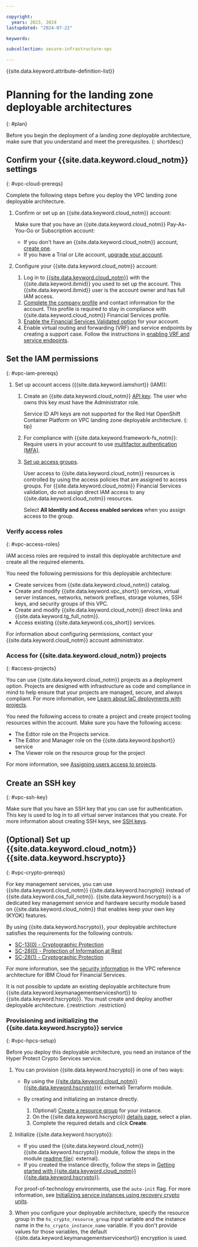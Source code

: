 ```yaml
---

copyright:
  years: 2023, 2024
lastupdated: "2024-07-22"

keywords:

subcollection: secure-infrastructure-vpc

---
```


{{site.data.keyword.attribute-definition-list}}

# Planning for the landing zone deployable architectures
{: #plan}

Before you begin the deployment of a landing zone deployable architecture, make sure that you understand and meet the prerequisites.
{: shortdesc}

## Confirm your {{site.data.keyword.cloud_notm}} settings
{: #vpc-cloud-prereqs}

Complete the following steps before you deploy the VPC landing zone deployable architecture.

1.  Confirm or set up an {{site.data.keyword.cloud_notm}} account:

    Make sure that you have an {{site.data.keyword.cloud_notm}} Pay-As-You-Go or Subscription account:

    - If you don't have an {{site.data.keyword.cloud_notm}} account, [create one](/docs/account?topic=account-account-getting-started).
    - If you have a Trial or Lite account, [upgrade your account](/docs/account?topic=account-upgrading-account).
1.  Configure your {{site.data.keyword.cloud_notm}} account:
    1.  Log in to [{{site.data.keyword.cloud_notm}}](https://cloud.ibm.com) with the {{site.data.keyword.ibmid}} you used to set up the account. This {{site.data.keyword.ibmid}} user is the account owner and has full IAM access.
    1.  [Complete the company profile](/docs/account?topic=account-contact-info) and contact information for the account. This profile is required to stay in compliance with {{site.data.keyword.cloud_notm}} Financial Services profile.
    1.  [Enable the Financial Services Validated option](/docs/account?topic=account-enabling-fs-validated) for your account.
    1.  Enable virtual routing and forwarding (VRF) and service endpoints by creating a support case. Follow the instructions in [enabling VRF and service endpoints](/docs/account?topic=account-vrf-service-endpoint&interface=ui#vrf).

## Set the IAM permissions
{: #vpc-iam-prereqs}

1.  Set up account access ({{site.data.keyword.iamshort}} (IAM)):
    1.  Create an {{site.data.keyword.cloud_notm}} [API key](/docs/account?topic=account-userapikey&interface=terraform#create_user_key-api-terra). The user who owns this key must have the Administrator role.

        Service ID API keys are not supported for the Red Hat OpenShift Container Platform on VPC landing zone deployable architecture.
        {: tip}

    1.  For compliance with {{site.data.keyword.framework-fs_notm}}: Require users in your account to use [multifactor authentication (MFA)](/docs/account?topic=account-account-getting-started#account-gs-mfa).
    1.  [Set up access groups](/docs/account?topic=account-account-getting-started#account-gs-accessgroups).

        User access to {{site.data.keyword.cloud_notm}} resources is controlled by using the access policies that are assigned to access groups. For {{site.data.keyword.cloud_notm}} Financial Services validation, do not assign direct IAM access to any {{site.data.keyword.cloud_notm}} resources.

        Select **All Identity and Access enabled services** when you assign access to the group.

### Verify access roles
{: #vpc-access-roles}

IAM access roles are required to install this deployable architecture and create all the required elements.

You need the following permissions for this deployable architecture:

- Create services from {{site.data.keyword.cloud_notm}} catalog.
- Create and modify {{site.data.keyword.vpc_short}} services, virtual server instances, networks, network prefixes, storage volumes, SSH keys, and security groups of this VPC.
- Create and modify {{site.data.keyword.cloud_notm}} direct links and {{site.data.keyword.tg_full_notm}}.
- Access existing {{site.data.keyword.cos_short}} services.

For information about configuring permissions, contact your {{site.data.keyword.cloud_notm}} account administrator.

### Access for {{site.data.keyword.cloud_notm}} projects
{: #access-projects}

You can use {{site.data.keyword.cloud_notm}} projects as a deployment option. Projects are designed with infrastructure as code and compliance in mind to help ensure that your projects are managed, secure, and always compliant. For more information, see [Learn about IaC deployments with projects](/docs/secure-enterprise?topic=secure-enterprise-understanding-projects).

You need the following access to create a project and create project tooling resources within the account. Make sure you have the following access:

- The Editor role on the Projects service.
- The Editor and Manager role on the {{site.data.keyword.bpshort}} service
- The Viewer role on the resource group for the project

For more information, see [Assigning users access to projects](/docs/secure-enterprise?topic=secure-enterprise-access-project).

## Create an SSH key
{: #vpc-ssh-key}

Make sure that you have an SSH key that you can use for authentication. This key is used to log in to all virtual server instances that you create. For more information about creating SSH keys, see [SSH keys](/docs/vpc?topic=vpc-ssh-keys).

## (Optional) Set up {{site.data.keyword.cloud_notm}} {{site.data.keyword.hscrypto}}
{: #vpc-crypto-prereqs}

For key management services, you can use {{site.data.keyword.cloud_notm}} {{site.data.keyword.hscrypto}} instead of {{site.data.keyword.cos_full_notm}}. {{site.data.keyword.hscrypto}} is a dedicated key management service and hardware security module based on {{site.data.keyword.cloud_notm}} that enables keep your own key (KYOK) features.

By using {{site.data.keyword.hscrypto}}, your deployable architecture satisfies the requirements for the following controls:

- [SC-13(0) - Cryptographic Protection](/docs/framework-financial-services-controls?topic=framework-financial-services-controls-sc-13)
- [SC-28(0) - Protection of Information at Rest](/docs/framework-financial-services-controls?topic=framework-financial-services-controls-sc-28)
- [SC-28(1) - Cryptographic Protection](/docs/framework-financial-services-controls?topic=framework-financial-services-controls-sc-28.1)

For more information, see the [security information](/docs/framework-financial-services?topic=framework-financial-services-vpc-architecture-about#services-security-hpcs) in the VPC reference architecture for IBM Cloud for Financial Services.

It is not possible to update an existing deployable architecture from {{site.data.keyword.keymanagementserviceshort}} to {{site.data.keyword.hscrypto}}. You must create and deploy another deployable architecture.
{:restriction: .restriction}

### Provisioning and initializing the {{site.data.keyword.hscrypto}} service
{: #vpc-hpcs-setup}

Before you deploy this deployable architecture, you need an instance of the Hyper Protect Crypto Services service.

1.  You can provision {{site.data.keyword.hscrypto}} in one of two ways:

    - By using the [{{site.data.keyword.cloud_notm}} {{site.data.keyword.hscrypto}}](https://github.com/terraform-ibm-modules/terraform-ibm-hpcs){: external} Terraform module.
    - By creating and initializing an instance directly.

        1.  (Optional) [Create a resource group](/docs/account?topic=account-rgs&interface=ui) for your instance.
        1.  On the {{site.data.keyword.hscrypto}} [details page](https://cloud.ibm.com/catalog/services/hyper-protect-crypto-services), select a plan.
        1.  Complete the required details and click **Create**.

1.  Initialize {{site.data.keyword.hscrypto}}:

    - If you used the {{site.data.keyword.cloud_notm}} {{site.data.keyword.hscrypto}} module, follow the steps in the module [readme file](https://github.com/terraform-ibm-modules/terraform-ibm-hpcs#create-hyper-protect-crypto-services-instance){: external}.
    - If you created the instance directly, follow the steps in [Getting started with {{site.data.keyword.cloud_notm}} {{site.data.keyword.hscrypto}}](/docs/hs-crypto?topic=hs-crypto-get-started).

    For proof-of-technology environments, use the `auto-init` flag. For more information, see [Initializing service instances using recovery crypto units](/docs/hs-crypto?topic=hs-crypto-initialize-hsm-recovery-crypto-unit).

1.  When you configure your deployable architecture, specify the resource group in the `hs_crypto_resource_group` input variable and the instance name in the `hs_crypto_instance_name` variable. If you don't provide values for those variables, the default {{site.data.keyword.keymanagementserviceshort}} encryption is used.

